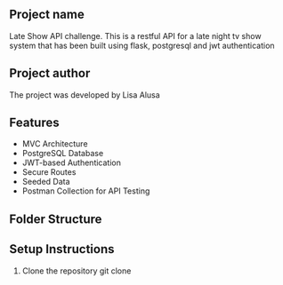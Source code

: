## Project name
Late Show API challenge. This is a restful API for a late night tv show system that has been built using flask, postgresql and jwt authentication

## Project author
The project was developed by Lisa Alusa

## Features
- MVC Architecture
- PostgreSQL Database
- JWT-based Authentication
- Secure Routes
- Seeded Data
- Postman Collection for API Testing

## Folder Structure



## Setup Instructions
1. Clone the repository
git clone 